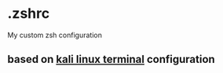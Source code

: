 # .zshrc
My custom zsh configuration

## based on [kali linux terminal](https://gist.github.com/Anon-Exploiter/4e12193df0099183d18720c6471d571a) configuration


